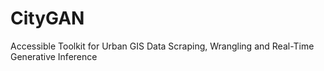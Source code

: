 # CityGAN
 Accessible Toolkit for Urban GIS Data Scraping, Wrangling and Real-Time Generative Inference
